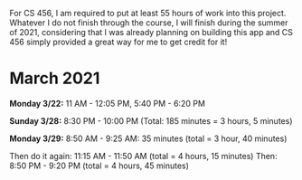 For CS 456, I am required to put at least 55 hours of work into this project. Whatever I do not finish through the course, I will finish during the summer of 2021, considering that I was already planning on building this app and CS 456 simply provided a great way for me to get credit for it!

# March 2021
**Monday 3/22:** 11 AM - 12:05 PM, 5:40 PM - 6:20 PM

**Sunday 3/28:** 8:30 PM - 10:00 PM (Total: 185 minutes = 3 hours, 5 minutes)

**Monday 3/29:** 8:50 AM - 9:25 AM: 35 minutes (total = 3 hour, 40 minutes)

Then do it again: 11:15 AM - 11:50 AM (total = 4 hours, 15 minutes)
Then: 8:50 PM - 9:20 PM (total = 4 hours, 45 minutes)
